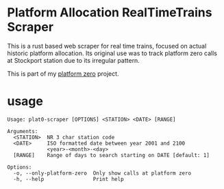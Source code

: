 # Platform Allocation RealTimeTrains Scraper

This is a rust based web scraper for real time trains, focused on actual historic platform allocation. Its original use was to track platform zero calls at Stockport station due to its irregular pattern. 

This is part of my [platform zero](https://roseis.gay/projects/plat0) project.
# usage

```
Usage: plat0-scraper [OPTIONS] <STATION> <DATE> [RANGE]

Arguments:
  <STATION>  NR 3 char station code
  <DATE>     ISO formatted date between year 2001 and 2100
             <year>-<month>-<day>
  [RANGE]    Range of days to search starting on DATE [default: 1]

Options:
  -o, --only-platform-zero  Only show calls at platform zero
  -h, --help                Print help
```
